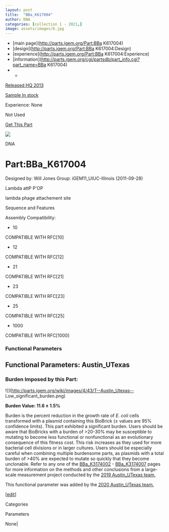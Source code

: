 ```yaml
---
layout: post
title:  "BBa_K617004"
author: DNA
categories: [collection 1 - 2021,] 
image: assets/images/6.jpg
---
```



  * [main page](http://parts.igem.org/Part:BBa K617004)
  * [design](http://parts.igem.org/Part:BBa K617004:Design)
  * [experience](http://parts.igem.org/Part:BBa K617004:Experience)
  * [information](http://parts.igem.org/cgi/partsdb/part_info.cgi?part_name=BBa K617004)
  *   * 

[Released HQ 2013](http://parts.igem.org/Help:Part_Status_Box)

[Sample In stock](http://parts.igem.org/Help:Part_Status_Box)

Experience: None

Not Used

[ Get This Part](http://parts.igem.org/partsdb/get_part.cgi?part=BBa_K617004)

![](http://parts.igem.org/images/partbypart/icon_dna.png)

DNA

# Part:BBa_K617004

Designed by: Will Jones   Group: iGEM11_UIUC-Illinois   (2011-09-28)

  
Lambda attP P'OP

lambda phage attachement site

Sequence and Features

  

Assembly Compatibility:

  * 10

COMPATIBLE WITH RFC[10]

  * 12

COMPATIBLE WITH RFC[12]

  * 21

COMPATIBLE WITH RFC[21]

  * 23

COMPATIBLE WITH RFC[23]

  * 25

COMPATIBLE WITH RFC[25]

  * 1000

COMPATIBLE WITH RFC[1000]

  

### Functional Parameters

  

## Functional Parameters: Austin_UTexas

### Burden Imposed by this Part:

![](http://parts.igem.org/wiki/images/4/43/T--Austin_Utexas--
Low_significant_burden.png)

**Burden Value: 11.6 ± 1.5%**

Burden is the percent reduction in the growth rate of _E. coli_ cells
transformed with a plasmid containing this BioBrick (± values are 95%
confidence limits). This part exhibited a significant burden. Users should be
aware that BioBricks with a burden of >20-30% may be susceptible to mutating
to become less functional or nonfunctional as an evolutionary consequence of
this fitness cost. This risk increases as they used for more bacterial cell
divisions or in larger cultures. Users should be especially careful when
combining multiple burdensome parts, as plasmids with a total burden of >40%
are expected to mutate so quickly that they become unclonable. Refer to any
one of the [BBa_K3174002](http://parts.igem.org/Part:BBa_K3174002) \-
[BBa_K3174007](http://parts.igem.org/Part:BBa_K3174007) pages for more
information on the methods and other conclusions from a large-scale
measurement project conducted by the [2019 Austin_UTexas
team.](https://2019.igem.org/Team:Austin_UTexas)

This functional parameter was added by the [2020 Austin_UTexas
team.](https://2020.igem.org/Team:Austin_UTexas/Contribution)

[[edit](http://parts.igem.org/partsdb/part_info.cgi?part_name=BBa_K617004)]

Categories

Parameters

None|

